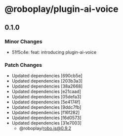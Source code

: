 # @roboplay/plugin-ai-voice

## 0.1.0

### Minor Changes

- 51f5c4e: feat: introducing plugin-ai-voice

### Patch Changes

- Updated dependencies [690cb5e]
- Updated dependencies [203b3a3]
- Updated dependencies [38a2668]
- Updated dependencies [e21caad]
- Updated dependencies [05defa3]
- Updated dependencies [5e4174f]
- Updated dependencies [9ddc7fb]
- Updated dependencies [f16f282]
- Updated dependencies [f6d0573]
- Updated dependencies [31e7003]
  - @roboplay/robo.js@0.9.2
